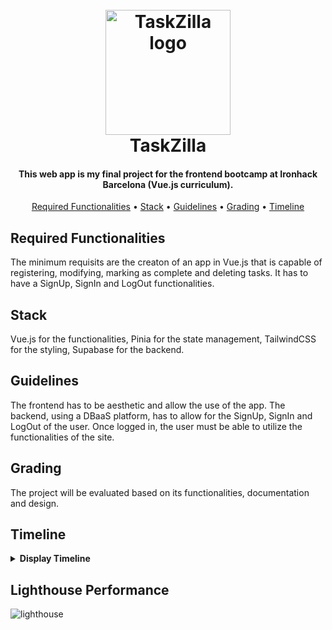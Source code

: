 <h1 align="center">
  <br>
  <a href="https://taskzilla-topaz.vercel.app"><img src="https://res.cloudinary.com/def7ecre1/image/upload/v1661513350/task%20app/TaskZilla-logo_jm6zms.jpg" alt="TaskZilla logo" width="200"></a>
  <br>
  TaskZilla
  <br>
</h1>

<h4 align="center">This web app is my final project for the frontend bootcamp at Ironhack Barcelona (Vue.js curriculum).</h4>

<p align="center">
  <a href="#required-functionalities">Required Functionalities</a> •
  <a href="#stack">Stack</a> •
  <a href="#guidelines">Guidelines</a> •
  <a href="#grading">Grading</a> •
  <a href="#timeline">Timeline</a>
</p>

## Required Functionalities

The minimum requisits are the creaton of an app in Vue.js that is capable of registering, modifying, marking as complete and deleting tasks. It has to have a SignUp, SignIn and LogOut functionalities.

## Stack

Vue.js for the functionalities, Pinia for the state management, TailwindCSS for the styling, Supabase for the backend.

## Guidelines

The frontend has to be aesthetic and allow the use of the app.
The backend, using a DBaaS platform, has to allow for the SignUp, SignIn and LogOut of the user.
Once logged in, the user must be able to utilize the functionalities of the site.

## Grading

The project will be evaluated based on its functionalities, documentation and design.

## Timeline

<details><summary><b>Display Timeline</b></summary>

### Friday 19/08

```
Structuring of the Project:
 - Concept and Functionalities of the web app
 - Mobile-first
 - Frontend with TailwindCSS
 - Backend with Supabase
 - Prioritization of Functionalities over Design
```

### Weekedn 20-21/08

```
 - Concept and Functionalities
 - SignUp, SignIn y SingOut successful
```

### Monday 22/08

```
 - Concept and Functionalities
 - SignUp, SignIn y SingOut successful
 - Views with the Router Link
```

### Tuesday 23/08

```
 - Design of the Frontend
 - Addition of new Functionalities
 - Review on Mobile and Desktop
 - Implementaation of UX/UI Feedback
 - Debugging
```

### Wednesday 24/08

```
 - Design of the Frontend
 - Addition of new Functionalities
 - Debugging
 - Review 1-on-1 with Teaching Assistant
```

### Thursday 25/08

```
 - Deployment of the Site (Vercel or Netlify)
 - Preparation of the Project Presentation
```

### Friday 26/08

```
 - Presentation
 - Give and receive Feedback to/from peers
```
  </details>

## Lighthouse Performance

![lighthouse](https://res.cloudinary.com/def7ecre1/image/upload/v1662645149/task%20app/TaskZilla-Lighthouse_c9qw5y.jpg)
